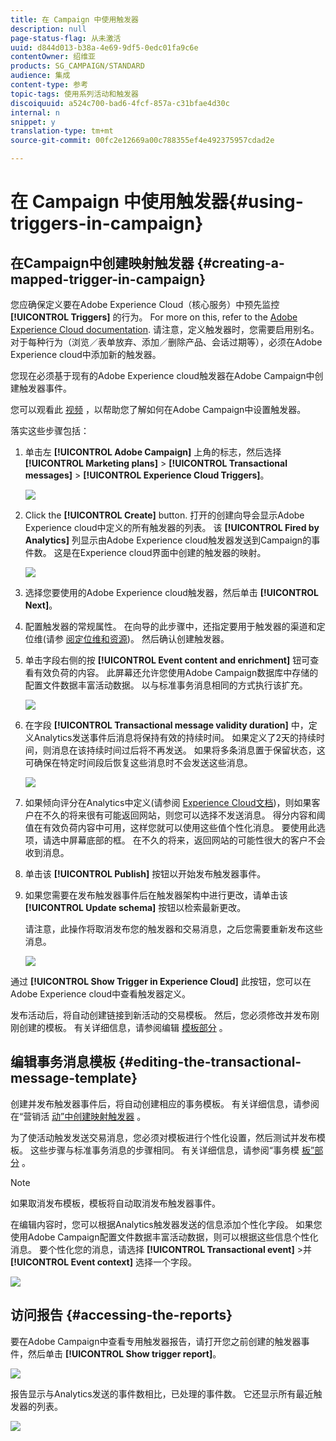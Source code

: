 ```yaml
---
title: 在 Campaign 中使用触发器
description: null
page-status-flag: 从未激活
uuid: d844d013-b38a-4e69-9df5-0edc01fa9c6e
contentOwner: 绍维亚
products: SG_CAMPAIGN/STANDARD
audience: 集成
content-type: 参考
topic-tags: 使用系列活动和触发器
discoiquuid: a524c700-bad6-4fcf-857a-c31bfae4d30c
internal: n
snippet: y
translation-type: tm+mt
source-git-commit: 00fc2e12669a00c788355ef4e492375957cdad2e

---
```



# 在 Campaign 中使用触发器{#using-triggers-in-campaign}

## 在Campaign中创建映射触发器 {#creating-a-mapped-trigger-in-campaign}

您应确保定义要在Adobe Experience Cloud（核心服务）中预先监控 **[!UICONTROL Triggers]** 的行为。 For more on this, refer to the [Adobe Experience Cloud documentation](https://marketing.adobe.com/resources/help/en_US/mcloud/triggers.html). 请注意，定义触发器时，您需要启用别名。 对于每种行为（浏览／表单放弃、添加／删除产品、会话过期等），必须在Adobe Experience cloud中添加新的触发器。

您现在必须基于现有的Adobe Experience cloud触发器在Adobe Campaign中创建触发器事件。

您可以观看此 [视频](https://helpx.adobe.com/marketing-cloud/how-to/email-marketing.html#step-two) ，以帮助您了解如何在Adobe Campaign中设置触发器。

落实这些步骤包括：

1. 单击左 **[!UICONTROL Adobe Campaign]** 上角的标志，然后选择 **[!UICONTROL Marketing plans]** &gt; **[!UICONTROL Transactional messages]** &gt; **[!UICONTROL Experience Cloud Triggers]**。

   ![](assets/remarketing_1.png)

1. Click the **[!UICONTROL Create]** button. 打开的创建向导会显示Adobe Experience cloud中定义的所有触发器的列表。 该 **[!UICONTROL Fired by Analytics]** 列显示由Adobe Experience cloud触发器发送到Campaign的事件数。 这是在Experience cloud界面中创建的触发器的映射。

   ![](assets/remarketing_2.png)

1. 选择您要使用的Adobe Experience cloud触发器，然后单击 **[!UICONTROL Next]**。
1. 配置触发器的常规属性。 在向导的此步骤中，还指定要用于触发器的渠道和定位维(请参 [阅定位维和资源](../../automating/using/query.md#targeting-dimensions-and-resources))。 然后确认创建触发器。
1. 单击字段右侧的按 **[!UICONTROL Event content and enrichment]** 钮可查看有效负荷的内容。 此屏幕还允许您使用Adobe Campaign数据库中存储的配置文件数据丰富活动数据。 以与标准事务消息相同的方式执行该扩充。

   ![](assets/remarketing_3.png)

1. 在字段 **[!UICONTROL Transactional message validity duration]** 中，定义Analytics发送事件后消息将保持有效的持续时间。 如果定义了2天的持续时间，则消息在该持续时间过后将不再发送。 如果将多条消息置于保留状态，这可确保在特定时间段后恢复这些消息时不会发送这些消息。

   ![](assets/remarketing_4.png)

1. 如果倾向评分在Analytics中定义(请参阅 [Experience Cloud文档](https://marketing.adobe.com/resources/help/en_US/insight/client/c_visitor_propensity.html))，则如果客户在不久的将来很有可能返回网站，则您可以选择不发送消息。 得分内容和阈值在有效负荷内容中可用，这样您就可以使用这些值个性化消息。 要使用此选项，请选中屏幕底部的框。 在不久的将来，返回网站的可能性很大的客户不会收到消息。
1. 单击该 **[!UICONTROL Publish]** 按钮以开始发布触发器事件。
1. 如果您需要在发布触发器事件后在触发器架构中进行更改，请单击该 **[!UICONTROL Update schema]** 按钮以检索最新更改。

   请注意，此操作将取消发布您的触发器和交易消息，之后您需要重新发布这些消息。

   ![](assets/remarketing_11.png)

通过 **[!UICONTROL Show Trigger in Experience Cloud]** 此按钮，您可以在Adobe Experience cloud中查看触发器定义。

发布活动后，将自动创建链接到新活动的交易模板。 然后，您必须修改并发布刚刚创建的模板。 有关详细信息，请参阅编辑 [模板部分](../../start/using/about-templates.md) 。

## 编辑事务消息模板 {#editing-the-transactional-message-template}

创建并发布触发器事件后，将自动创建相应的事务模板。 有关详细信息，请参阅在“营销活 [动”中创建映射触发器](#creating-a-mapped-trigger-in-campaign) 。

为了使活动触发发送交易消息，您必须对模板进行个性化设置，然后测试并发布模板。 这些步骤与标准事务消息的步骤相同。 有关详细信息，请参阅“事务模 [板”部分](../../channels/using/event-transactional-messages.md#personalizing-a-transactional-message) 。

>[!NOTE]
>
>如果取消发布模板，模板将自动取消发布触发器事件。

在编辑内容时，您可以根据Analytics触发器发送的信息添加个性化字段。 如果您使用Adobe Campaign配置文件数据丰富活动数据，则可以根据这些信息个性化消息。 要个性化您的消息，请选择 **[!UICONTROL Transactional event]** &gt;并 **[!UICONTROL Event context]** 选择一个字段。

![](assets/remarketing_8.png)

## 访问报告 {#accessing-the-reports}

要在Adobe Campaign中查看专用触发器报告，请打开您之前创建的触发器事件，然后单击 **[!UICONTROL Show trigger report]**。

![](assets/remarketing_9.png)

报告显示与Analytics发送的事件数相比，已处理的事件数。 它还显示所有最近触发器的列表。

![](assets/trigger_uc_browse_14.png)

